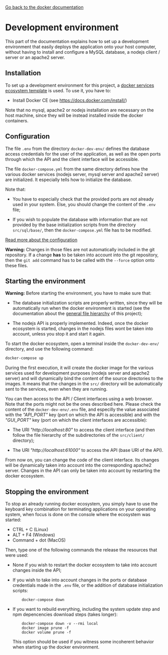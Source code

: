 [Go back to the docker documentation](Readme.md)

# Development environment

This part of the documentation explains how to set up a development environment
that easily deploys the application onto your host computer, without having to
install and configure a MySQL database, a nodejs client / server or an apache2
server.

## Installation

To set up a development environment for this project, a [docker services ecosystem
template](https://github.com/yoannkubera/docker-envs) is used. To use it, you
have to:

* Install Docker CE (see https://docs.docker.com/install/)

Note that no mysql, apache2 or nodejs installation are necessary on the host
machine, since they will be instead installed inside the docker containers.

## Configuration

The file `.env` from the directory `docker-dev-env/` defines the database access
credentials for the user of the application, as well as the open ports through
which the API and the client interface will be accessible.

The file `docker-compose.yml` from the same directory defines how the various
docker services (nodejs server, mysql server and apache2 server) are initialized.
It especially tells how to initialize the database.

Note that:

* You have to especially check that the provided ports are not already used in your
  system. Else, you should change the content of the `.env` file;

* If you wish to populate the database with information that are not provided by
  the base initialization scripts from the directory `src/sql/base/`, then the
	`docker-compose.yml` file has to be modified.

[Read more about the configuration](configuration.md)

__Warning:__ Changes in those files are not automatically included in the git
repository. If a change __has__ to be taken into account into the git repository,
then the `git add` command has to be called with the `--force` option onto these
files.

## Starting the environment

__Warning:__ Before starting the environment, you have to make sure that:

* The database initialization scripts are properly written, since they will be
  automatically run when the docker environment is started (see the documentation
	about the [general file hierarchy](hierarchy-overview.md) of this project);

* The nodejs API is properly implemented. Indeed, once the docker ecosystem is
  started, changes in the nodejs files wont be taken into account, unless you
	stop it and start it again.

To start the docker ecosystem, open a terminal inside the `docker-dev-env/`
directory, and use the following command:

```bash
docker-compose up
```

During the first execution, it will create the docker image for the various
services used for development purposes (nodejs server and apache2 server) and
will dynamically bind the content of the source directories to the images.
It means that the changes in the `src/` directory will be automatically sent
to the services, even when they are running.

You can then access to the API / Client interfaces using a web browser. Note that
the ports might not be the ones described here. Please check the content of the
`docker-dev-env/.env` file, and especilly the value associated with the _"API_PORT"_
key (port on which the API is accessible) and with the _"GUI_PORT"_ key (port on
which the client interfaces are accessible):

* The URI _"http://localhost:80"_ to access the client interface (and then
	follow the file hierarchy of the subdirectories of the `src/client/`
	directory);

* The URI _"http://localhost:61000"_ to access the API (base URI of the API).

From now on, you can change the code of the client interface. Its changes will
be dynamically taken into account into the corresponding apache2 server. Changes
in the API can only be taken into account by restarting the docker ecosystem.

## Stopping the environment

To stop an already running docker ecosystem, you simply have to use the keyboard
key combination for terminating applications on your operating system, when focus
is done on the console where the ecosystem was started:

* CTRL + C (Linux)
* ALT + F4 (Windows)
* Command + dot (MacOS)

Then, type one of the following commands the release the resources that were used:

* None if you wish to restart the docker ecosystem to take into account changes
  inside the API;

* If you wish to take into account changes in the ports or database credentials
  made in the `.env` file, or the addition of database initialization scripts:

    ```
		docker-compose down
    ```

* If you want to rebuild everything, including the system update step and npm
  depencencies download steps (takes longer):

    ```
		docker-compose down -v --rmi local
		docker image prune -f
		docker volume prune -f
    ```

    This option should be used if you witness some incoherent behavior when starting
    up the docker environment.
